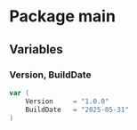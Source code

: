 # Package main

## Variables

### Version, BuildDate

```go
var (
	Version		= "1.0.0"
	BuildDate	= "2025-05-31"
)
```

